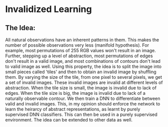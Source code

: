 # Invalidized Learning
## The Idea:
All natural observations have an inherent patterns in them. This makes the number of possible observations very less (manifold hypothesis). For example, most permutations of 255 RGB values won't result in an image. Further, stepping up a level of abstraction, most permutations of edges don't result in a valid image, and most combinations of contours don't lead to valid image as well. Using this property, the idea is to split the image into small pieces called 'tiles' and then to obtain an invalid image by shuffling them. By varying the size of the tile, from one pixel to several pixels, we get a set of invalid images. These invalid images are invalid at different levels of abstraction. When the tile size is small, the image is invalid due to lack of edges. When the tile size is big, the image is invalid due to lack of a naturally observable contour. We then train a DNN to differentiate between valid and invalid images. This, in my opinion should enforce the network to learn the heirarcy of abstract representations, as learnt by purely supervised DNN classifiers. This can then be used in a purely supervised environment. The idea can be extended to other data as well.
